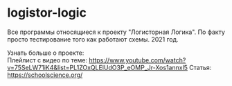 # logistor-logic
Все программы относящиеся к проекту "Логисторная Логика". По факту просто тестирование того как работают схемы. 2021 год. 

Узнать больше о проекте:  
Плейлист с видео по теме: https://www.youtube.com/watch?v=75SeLW71iK4&list=PL1ZOxQLElUdO3P_eOMP_Jr-Xos1annxl5
Статья: https://schoolscience.org/
